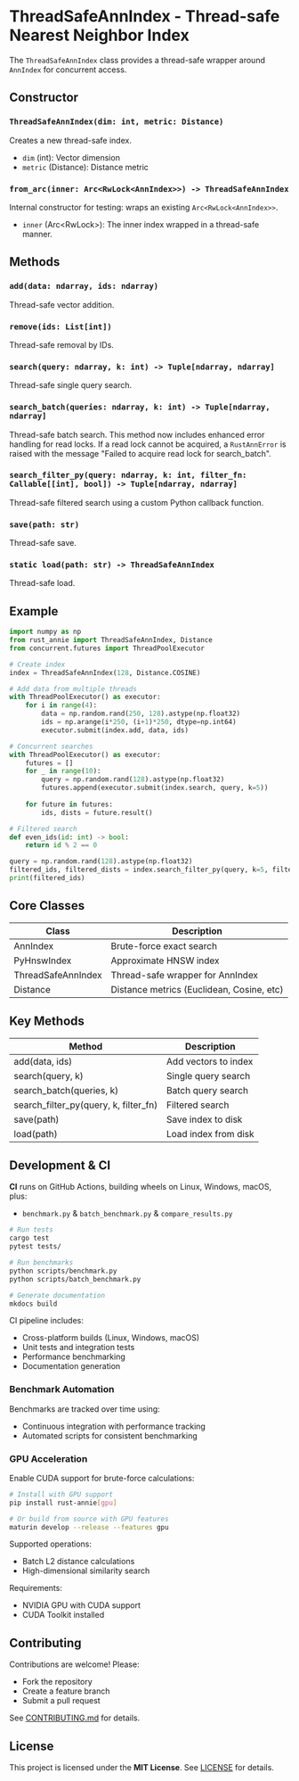 # ThreadSafeAnnIndex - Thread-safe Nearest Neighbor Index

The `ThreadSafeAnnIndex` class provides a thread-safe wrapper around `AnnIndex` for concurrent access.

## Constructor

### `ThreadSafeAnnIndex(dim: int, metric: Distance)`
Creates a new thread-safe index.

- `dim` (int): Vector dimension
- `metric` (Distance): Distance metric

### `from_arc(inner: Arc<RwLock<AnnIndex>>) -> ThreadSafeAnnIndex`
Internal constructor for testing: wraps an existing `Arc<RwLock<AnnIndex>>`.

- `inner` (Arc<RwLock<AnnIndex>>): The inner index wrapped in a thread-safe manner.

## Methods

### `add(data: ndarray, ids: ndarray)`
Thread-safe vector addition.

### `remove(ids: List[int])`
Thread-safe removal by IDs.

### `search(query: ndarray, k: int) -> Tuple[ndarray, ndarray]`
Thread-safe single query search.

### `search_batch(queries: ndarray, k: int) -> Tuple[ndarray, ndarray]`
Thread-safe batch search. This method now includes enhanced error handling for read locks. If a read lock cannot be acquired, a `RustAnnError` is raised with the message "Failed to acquire read lock for search_batch".

### `search_filter_py(query: ndarray, k: int, filter_fn: Callable[[int], bool]) -> Tuple[ndarray, ndarray]`
Thread-safe filtered search using a custom Python callback function.

### `save(path: str)`
Thread-safe save.

### `static load(path: str) -> ThreadSafeAnnIndex`
Thread-safe load.

## Example
```python
import numpy as np
from rust_annie import ThreadSafeAnnIndex, Distance
from concurrent.futures import ThreadPoolExecutor

# Create index
index = ThreadSafeAnnIndex(128, Distance.COSINE)

# Add data from multiple threads
with ThreadPoolExecutor() as executor:
    for i in range(4):
        data = np.random.rand(250, 128).astype(np.float32)
        ids = np.arange(i*250, (i+1)*250, dtype=np.int64)
        executor.submit(index.add, data, ids)

# Concurrent searches
with ThreadPoolExecutor() as executor:
    futures = []
    for _ in range(10):
        query = np.random.rand(128).astype(np.float32)
        futures.append(executor.submit(index.search, query, k=5))
    
    for future in futures:
        ids, dists = future.result()

# Filtered search
def even_ids(id: int) -> bool:
    return id % 2 == 0

query = np.random.rand(128).astype(np.float32)
filtered_ids, filtered_dists = index.search_filter_py(query, k=5, filter_fn=even_ids)
print(filtered_ids)
```

## Core Classes

| Class              | Description                                |
| ------------------ | ------------------------------------------ |
| AnnIndex	         | Brute-force exact search                   |
| PyHnswIndex	     | Approximate HNSW index                     |
| ThreadSafeAnnIndex | Thread-safe wrapper for AnnIndex           |
| Distance           | Distance metrics (Euclidean, Cosine, etc)  |

## Key Methods

| Method                                | Description                                | 
| ------------------------------------- | ------------------------------------------ |
| add(data, ids)	                    | Add vectors to index                       | 
| search(query, k)	                    | Single query search                        | 
| search_batch(queries, k)              | Batch query search                         | 
| search_filter_py(query, k, filter_fn) | Filtered search                            | 
| save(path)                            | Save index to disk                         | 
| load(path)                            | Load index from disk                       | 

## Development & CI

**CI** runs on GitHub Actions, building wheels on Linux, Windows, macOS, plus:

- `benchmark.py` & `batch_benchmark.py` & `compare_results.py`

```bash
# Run tests
cargo test
pytest tests/

# Run benchmarks
python scripts/benchmark.py
python scripts/batch_benchmark.py

# Generate documentation
mkdocs build
```

CI pipeline includes:
  - Cross-platform builds (Linux, Windows, macOS)
  - Unit tests and integration tests
  - Performance benchmarking
  - Documentation generation

### Benchmark Automation

Benchmarks are tracked over time using:

- Continuous integration with performance tracking
- Automated scripts for consistent benchmarking

### GPU Acceleration

Enable CUDA support for brute-force calculations:

```bash
# Install with GPU support
pip install rust-annie[gpu]

# Or build from source with GPU features
maturin develop --release --features gpu
```

Supported operations:
  - Batch L2 distance calculations
  - High-dimensional similarity search

Requirements:
  - NVIDIA GPU with CUDA support
  - CUDA Toolkit installed

## Contributing

Contributions are welcome! Please:

- Fork the repository
- Create a feature branch
- Submit a pull request

See [CONTRIBUTING.md](./CONTRIBUTING.md) for details.

## License

This project is licensed under the **MIT License**. See [LICENSE](./LICENSE) for details.